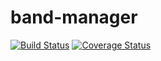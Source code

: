 # band-manager
[![Build Status](https://travis-ci.org/ericcastoldi/band-manager.svg?branch=master)](https://travis-ci.org/ericcastoldi/band-manager)
[![Coverage Status](https://coveralls.io/repos/github/ericcastoldi/band-manager/badge.svg?branch=feature%2Fcoverage)](https://coveralls.io/github/ericcastoldi/band-manager?branch=feature%2Fcoverage)

